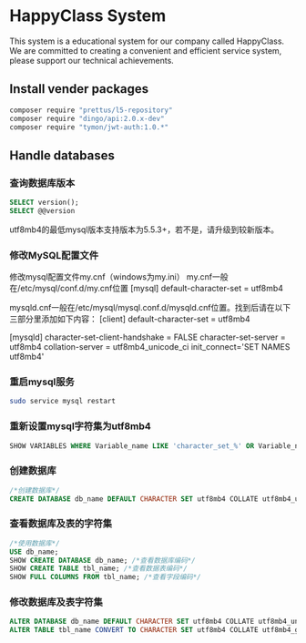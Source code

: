 # HappyClass System
This system is a educational system for our company called HappyClass. We are committed to creating a convenient and efficient service system, please support our technical achievements.

## Install vender packages
```bash
composer require "prettus/l5-repository"
composer require "dingo/api:2.0.x-dev"
composer require "tymon/jwt-auth:1.0.*"

```

## Handle databases

### 查询数据库版本
```sql
SELECT version();
SELECT @@version
```
utf8mb4的最低mysql版本支持版本为5.5.3+，若不是，请升级到较新版本。

### 修改MySQL配置文件
修改mysql配置文件my.cnf（windows为my.ini）
my.cnf一般在/etc/mysql/conf.d/my.cnf位置
[mysql]
default-character-set = utf8mb4

mysqld.cnf一般在/etc/mysql/mysql.conf.d/mysqld.cnf位置。找到后请在以下三部分里添加如下内容：
[client]
default-character-set = utf8mb4

[mysqld]
character-set-client-handshake = FALSE
character-set-server = utf8mb4
collation-server = utf8mb4_unicode_ci
init_connect='SET NAMES utf8mb4'
### 重启mysql服务
```bash
sudo service mysql restart
```

### 重新设置mysql字符集为utf8mb4
```sql
SHOW VARIABLES WHERE Variable_name LIKE 'character_set_%' OR Variable_name LIKE 'collation%';

```

### 创建数据库
```sql
/*创建数据库*/
CREATE DATABASE db_name DEFAULT CHARACTER SET utf8mb4 COLLATE utf8mb4_unicode_ci; 
```

### 查看数据库及表的字符集
```sql
/*使用数据库*/
USE db_name;
SHOW CREATE DATABASE db_name; /*查看数据库编码*/
SHOW CREATE TABLE tbl_name; /*查看数据表编码*/
SHOW FULL COLUMNS FROM tbl_name; /*查看字段编码*/
```

### 修改数据库及表字符集
```sql
ALTER DATABASE db_name DEFAULT CHARACTER SET utf8mb4 COLLATE utf8mb4_unicode_ci; 
ALTER TABLE tbl_name CONVERT TO CHARACTER SET utf8mb4 COLLATE utf8mb4_general_ci; 
```